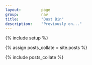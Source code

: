 ```yaml
---
layout:         page
group:          nav
title:          "Dust Bin"
description:    "Previously on..."
---
```

{% include setup %}

{% assign posts_collate = site.posts %}

{% include posts_collate %}

